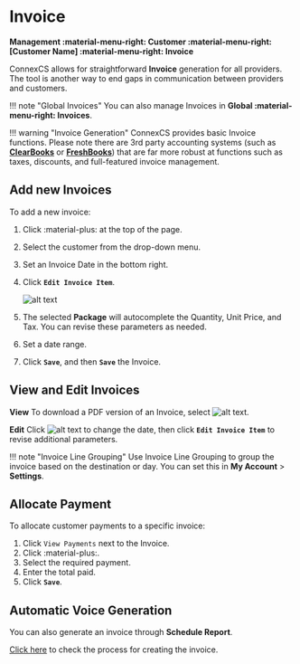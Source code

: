 # Invoice

**Management :material-menu-right: Customer :material-menu-right: [Customer Name] :material-menu-right: Invoice**

ConnexCS allows for straightforward **Invoice** generation for all providers. The tool is another way to end gaps in communication between providers and customers.

!!! note "Global Invoices"
    You can also manage Invoices in **Global :material-menu-right: Invoices**.

!!! warning "Invoice Generation"
        ConnexCS provides basic Invoice functions. Please note there are 3rd party accounting systems (such as [**ClearBooks**](https://www.clearbooks.co.uk/) or [**FreshBooks**](https://www.freshbooks.com/)) that are far more robust at functions such as taxes, discounts, and full-featured invoice management.

## Add new Invoices

To add a new invoice:

1. Click :material-plus: at the top of the page.
2. Select the customer from the drop-down menu.
3. Set an Invoice Date in the bottom right.
4. Click **`Edit Invoice Item`**.

    ![alt text][invoice-8]

5. The selected **Package** will autocomplete the Quantity, Unit Price, and Tax. You can revise these parameters as needed.
6. Set a date range.
7. Click **`Save`**, and then **`Save`** the Invoice.

## View and Edit Invoices

**View**
To download a PDF version of an Invoice, select ![alt text][invoice-pdf].

**Edit**
Click ![alt text][invoice-edit] to change the date, then click **`Edit Invoice Item`** to revise additional parameters.

!!! note "Invoice Line Grouping"
    Use Invoice Line Grouping to group the invoice based on the destination or day. You can set this in **My Account** > **Settings**.

## Allocate Payment

To allocate customer payments to a specific invoice:

1. Click `View Payments` next to the Invoice.
2. Click :material-plus:.
3. Select the required payment.
4. Enter the total paid.
5. Click **`Save`**.

## Automatic Voice Generation

You can also generate an invoice through **Schedule Report**.

[Click here](https://docs.connexcs.com/report/#schedule-report) to check the process for creating the invoice.

[invoice-8]: /misc/img/229.png "Invoice-8"

[invoice-pdf]: /misc/img/invoice-pdf.png "Invoice PDF"
[invoice-edit]: /misc/img/invoice-edit.png "Edit Invoice"
<!--stackedit_data:
eyJoaXN0b3J5IjpbMTAzNjY4NTkzMl19
-->